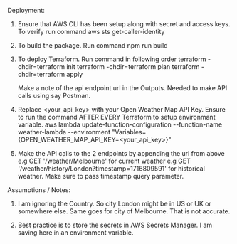Deployment:

1. Ensure that AWS CLI has been setup along with secret and access keys. To verify run command
   aws sts get-caller-identity

2. To build the package. Run command
   npm run build

3. To deploy Terraform. Run command in following order
   terraform -chdir=terraform init
   terraform -chdir=terraform plan
   terraform -chdir=terraform apply

   Make a note of the api endpoint url in the Outputs. Needed to make API calls using say Postman.

4. Replace <your_api_key> with your Open Weather Map API Key. Ensure to run the command AFTER EVERY Terraform to setup environmant variable.
   aws lambda update-function-configuration --function-name weather-lambda --environment "Variables={OPEN_WEATHER_MAP_API_KEY=<your_api_key>}"

5. Make the API calls to the 2 endpoints by appending the url from above
   e.g GET '<url>/weather/Melbourne' for current weather
   e.g GET '<url>/weather/history/London?timestamp=1716809591' for historical weather. Make sure to pass timestamp query parameter.

Assumptions / Notes:

1. I am ignoring the Country. So city London might be in US or UK or somewhere else. Same goes for city of Melbourne. That is not accurate.

2. Best practice is to store the secrets in AWS Secrets Manager. I am saving here in an environment variable.
